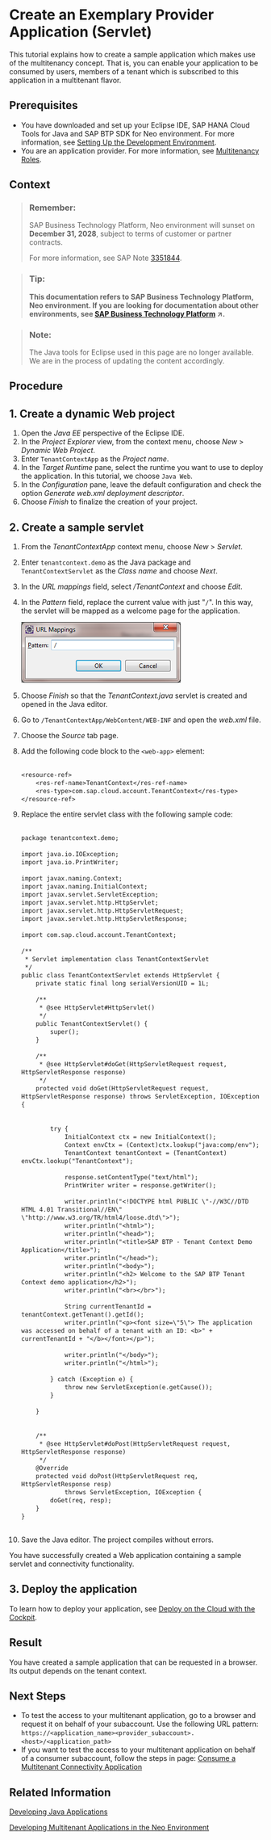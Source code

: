 <!-- loio893f71c42a944f938d078c89bf39f3d7 -->

# Create an Exemplary Provider Application \(Servlet\)

This tutorial explains how to create a sample application which makes use of the multitenancy concept. That is, you can enable your application to be consumed by users, members of a tenant which is subscribed to this application in a multitenant flavor.



## Prerequisites

-   You have downloaded and set up your Eclipse IDE, SAP HANA Cloud Tools for Java and SAP BTP SDK for Neo environment. For more information, see [Setting Up the Development Environment](setting-up-the-development-environment-e815ca4.md).
-   You are an application provider. For more information, see [Multitenancy Roles](multitenancy-roles-48b552f.md).



## Context

> ### Remember:  
> SAP Business Technology Platform, Neo environment will sunset on **December 31, 2028**, subject to terms of customer or partner contracts.
> 
> For more information, see SAP Note [3351844](https://launchpad.support.sap.com/#/notes/3351844).

> ### Tip:  
> **This documentation refers to SAP Business Technology Platform, Neo environment. If you are looking for documentation about other environments, see [SAP Business Technology Platform](https://help.sap.com/viewer/65de2977205c403bbc107264b8eccf4b/Cloud/en-US/6a2c1ab5a31b4ed9a2ce17a5329e1dd8.html "SAP Business Technology Platform (SAP BTP) is an integrated offering comprised of four technology portfolios: database and data management, application development and integration, analytics, and intelligent technologies. The platform offers users the ability to turn data into business value, compose end-to-end business processes, and build and extend SAP applications quickly.") :arrow_upper_right:.**

> ### Note:  
> The Java tools for Eclipse used in this page are no longer available. We are in the process of updating the content accordingly.

<a name="concept_fg2_nmy_xl"/>

<!-- concept\_fg2\_nmy\_xl -->

## Procedure



<a name="concept_fg2_nmy_xl__section_02D65FD5DB1740B28F2E46E4CCEA71C7"/>

## 1. Create a dynamic Web project

1.  Open the *Java EE* perspective of the Eclipse IDE.
2.  In the *Project Explorer* view, from the context menu, choose *New* \> *Dynamic Web Project*.
3.  Enter `TenantContextApp` as the *Project name*.
4.  In the *Target Runtime* pane, select the runtime you want to use to deploy the application. In this tutorial, we choose `Java Web`.
5.  In the *Configuration* pane, leave the default configuration and check the option *Generate web.xml deployment descriptor*.
6.  Choose *Finish* to finalize the creation of your project.





<a name="concept_fg2_nmy_xl__section_N100A5_N10013_N10001"/>

## 2. Create a sample servlet

1.  From the *TenantContextApp* context menu, choose *New* \> *Servlet*.
2.  Enter `tenantcontext.demo` as the Java package and `TenantContextServlet` as the *Class name* and choose *Next*.
3.  In the *URL mappings* field, select */TenantContext* and choose *Edit*.
4.  In the *Pattern* field, replace the current value with just "`/`". In this way, the servlet will be mapped as a welcome page for the application.

    ![](images/URL_mapping_png_7612b41.png)

5.  Choose *Finish* so that the *TenantContext.java* servlet is created and opened in the Java editor.
6.  Go to `/TenantContextApp/WebContent/WEB-INF` and open the *web.xml* file.
7.  Choose the *Source* tab page.
8.  Add the following code block to the `<web-app>` element:

    ```
    
    <resource-ref>
    	<res-ref-name>TenantContext</res-ref-name>
    	<res-type>com.sap.cloud.account.TenantContext</res-type>
    </resource-ref>
    
    ```

9.  Replace the entire servlet class with the following sample code:

    ```
    
    package tenantcontext.demo;
    
    import java.io.IOException;
    import java.io.PrintWriter;
    
    import javax.naming.Context;
    import javax.naming.InitialContext;
    import javax.servlet.ServletException;
    import javax.servlet.http.HttpServlet;
    import javax.servlet.http.HttpServletRequest;
    import javax.servlet.http.HttpServletResponse;
    
    import com.sap.cloud.account.TenantContext;
    
    /**
     * Servlet implementation class TenantContextServlet
     */
    public class TenantContextServlet extends HttpServlet {
    	private static final long serialVersionUID = 1L;
    
        /**
         * @see HttpServlet#HttpServlet()
         */
        public TenantContextServlet() {
            super();
        }
    
    	/**
    	 * @see HttpServlet#doGet(HttpServletRequest request, HttpServletResponse response)
    	 */
    	protected void doGet(HttpServletRequest request, HttpServletResponse response) throws ServletException, IOException {
    
    
    		try {
    			InitialContext ctx = new InitialContext();
    			Context envCtx = (Context)ctx.lookup("java:comp/env");
    			TenantContext tenantContext = (TenantContext) envCtx.lookup("TenantContext");
    
    			response.setContentType("text/html");
    			PrintWriter writer = response.getWriter();
    
    			writer.println("<!DOCTYPE html PUBLIC \"-//W3C//DTD HTML 4.01 Transitional//EN\" \"http://www.w3.org/TR/html4/loose.dtd\">");
    			writer.println("<html>");
    			writer.println("<head>");
    			writer.println("<title>SAP BTP - Tenant Context Demo Application</title>");
    			writer.println("</head>");
    			writer.println("<body>");
    			writer.println("<h2> Welcome to the SAP BTP Tenant Context demo application</h2>");
    			writer.println("<br></br>");
    
    			String currentTenantId = tenantContext.getTenant().getId();
    			writer.println("<p><font size=\"5\"> The application was accessed on behalf of a tenant with an ID: <b>" + currentTenantId + "</b></font></p>");
    
    			writer.println("</body>");
    			writer.println("</html>");
    
    		} catch (Exception e) {
    			throw new ServletException(e.getCause());
    		}
    
    	}
    
    
    	/**
    	 * @see HttpServlet#doPost(HttpServletRequest request, HttpServletResponse response)
    	 */
    	@Override
    	protected void doPost(HttpServletRequest req, HttpServletResponse resp)
    			throws ServletException, IOException {
    		doGet(req, resp);
    	}
    }
    	
    
    ```

10. Save the Java editor. The project compiles without errors.

You have successfully created a Web application containing a sample servlet and connectivity functionality.



## 3. Deploy the application

To learn how to deploy your application, see [Deploy on the Cloud with the Cockpit](deploy-on-the-cloud-with-the-cockpit-abded96.md).



## Result

You have created a sample application that can be requested in a browser. Its output depends on the tenant context.



## Next Steps

-   To test the access to your multitenant application, go to a browser and request it on behalf of your subaccount. Use the following URL pattern: `https://<application_name><provider_subaccount>.<host>/<application_path>`
-   If you want to test the access to your multitenant application on behalf of a consumer subaccount, follow the steps in page: [Consume a Multitenant Connectivity Application](consume-a-multitenant-connectivity-application-d2886a5.md)



## Related Information

[Developing Java Applications](developing-java-applications-ac36e1f.md)

[Developing Multitenant Applications in the Neo Environment](developing-multitenant-applications-in-the-neo-environment-54a7615.md)

